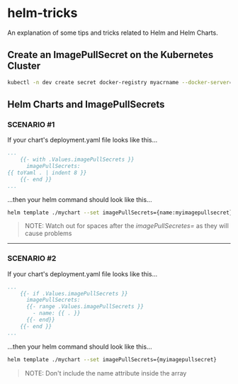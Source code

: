 # helm-tricks
An explanation of some tips and tricks related to Helm and Helm Charts.

## Create an ImagePullSecret on the Kubernetes Cluster

```bash
kubectl -n dev create secret docker-registry myacrname --docker-server=myacrname.azurecr.io --docker-username=*** --docker-password=*** --docker-email=ServicePrincipal@AzureRM
```

## Helm Charts and ImagePullSecrets

### SCENARIO #1
If your chart's deployment.yaml file looks like this...

```yaml
...
    {{- with .Values.imagePullSecrets }}
      imagePullSecrets:
{{ toYaml . | indent 8 }}
    {{- end }}
...
```
...then your helm command should look like this...

```bash
helm template ./mychart --set imagePullSecrets={name:myimagepullsecret}
```
> NOTE: Watch out for spaces after the <i>imagePullSecretes=</i> as they will cause problems

***

### SCENARIO #2
If your chart's deployment.yaml file looks like this...

```yaml
...
    {{- if .Values.imagePullSecrets }}
      imagePullSecrets:
      {{- range .Values.imagePullSecrets }}
        - name: {{ . }}
      {{- end}}
    {{- end }}
...
```
...then your helm command should look like this...

```bash
helm template ./mychart --set imagePullSecrets={myimagepullsecret}
```
> NOTE: Don't include the name attribute inside the array
